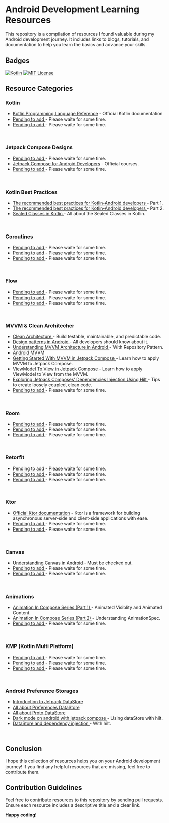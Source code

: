 # Android Development Learning Resources

This repository is a compilation of resources I found valuable during my Android development journey. It includes links to blogs, tutorials, and documentation to help you learn the basics and advance your skills.

## Badges

[![Kotlin](https://img.shields.io/badge/Kotlin-1.8.0-blue.svg)](https://kotlinlang.org/)
[![MIT License](https://img.shields.io/badge/License-MIT-yellow.svg?style=flat)](https://opensource.org/licenses/MIT)

## Resource Categories

### Kotlin

* [Kotlin Programming Language Reference](https://kotlinlang.org/docs/getting-started.html) - Official Kotlin documentation
* [Pending to add ](#) - Please waite for some time.
* [Pending to add ](#) - Please waite for some time.

<div><br/></div>

### Jetpack Compose Designs

* [Pending to add ](#) - Please waite for some time.
* [Jetpack Compose for Android Developers](https://developer.android.com/courses/jetpack-compose/course) - Official courses.
* [Pending to add ](#) - Please waite for some time.


<div><br/></div>

### Kotlin Best Practices

* [The recommended best practices for Kotlin-Android developers ](https://medium.com/dennispaulmaliekal/kotlin-best-practices-for-android-developers-part-1-003171b08093) - Part 1.
* [The recommended best practices for Kotlin-Android developers ](https://medium.com/dennispaulmaliekal/kotlin-best-practices-part-2-9dfe1c9c499b) - Part 2.
* [Sealed Classes in Kotlin ](https://medium.com/@waghbhavana10/sealed-classes-in-kotlin-138025cf87e3) - All about the Sealed Classes in Kotlin.


<div><br/></div>

### Coroutines

* [Pending to add ](#) - Please waite for some time.
* [Pending to add ](#) - Please waite for some time.
* [Pending to add ](#) - Please waite for some time.


<div><br/></div>

### Flow

* [Pending to add ](#) - Please waite for some time.
* [Pending to add ](#) - Please waite for some time.
* [Pending to add ](#) - Please waite for some time.


<div><br/></div>

### MVVM & Clean Architecher

* [Clean Architecture ](https://medium.com/dennispaulmaliekal/clean-architecture-android-e7d86832a74d) - Build testable, maintainable, and predictable code.
* [Design patterns in Android ](https://medium.com/dennispaulmaliekal/design-patterns-in-android-all-developers-should-know-about-it-f05eddc7f708) - All developers should know about it.
* [Understanding MVVM Architecture in Android ](https://medium.com/swlh/understanding-mvvm-architecture-in-android-aa66f7e1a70b) - With Repository Pattern.
* [Android MVVM ](https://medium.com/@dheerubhadoria/android-mvvm-how-to-use-mvvm-in-android-example-7dec84a1fb73)
* [Getting Started With MVVM in Jetpack Compose ](https://betterprogramming.pub/mvvm-in-jetpack-compose-part-4-fe757a1a1b84) - Learn how to apply MVVM to Jetpack Compose.
* [ViewModel To View in Jetpack Compose ](https://betterprogramming.pub/viewmodel-to-view-in-jetpack-compose-7c7183b54fb5) - Learn how to apply ViewModel to View from the MVVM.
* [Exploring Jetpack Composes’ Dependencies Injection Using Hilt ](https://betterprogramming.pub/dependencies-injection-jetpack-compose-using-hilt-bd4f76ac6c22) - Tips to create loosely coupled, clean code.
* [Pending to add ](#) - Please waite for some time.


<div><br/></div>

### Room

* [Pending to add ](#) - Please waite for some time.
* [Pending to add ](#) - Please waite for some time.
* [Pending to add ](#) - Please waite for some time.


<div><br/></div>

### Retorfit

* [Pending to add ](#) - Please waite for some time.
* [Pending to add ](#) - Please waite for some time.
* [Pending to add ](#) - Please waite for some time.


<div><br/></div>

### Ktor

* [Official Ktor documentation](https://ktor.io/docs/welcome.html) - Ktor is a framework for building asynchronous server-side and client-side applications with ease.
* [Pending to add ](#) - Please waite for some time.
* [Pending to add ](#) - Please waite for some time.


<div><br/></div>

### Canvas

* [Understanding Canvas in Android ](https://mayursinhdevblog.hashnode.dev/topic-8-understanding-canvas-in-android) - Must be checked out.
* [Pending to add ](#) - Please waite for some time.
* [Pending to add ](#) - Please waite for some time.


<div><br/></div>

### Animations

* [Animation In Compose Series (Part 1) ](https://pnbharat.medium.com/animation-in-compose-series-part-1-animated-visiblity-and-animated-content-13e2d13231fa) - Animated Visiblity and Animated Content.
* [Animation In Compose Series (Part 2) ](https://pnbharat.medium.com/animation-in-compose-series-part-2-understanding-animationspec-d95d45bf410d) - Understanding AnimationSpec.
* [Pending to add ](#) - Please waite for some time.


<div><br/></div>

### KMP (Kotlin Multi Platform)

* [Pending to add ](#) - Please waite for some time.
* [Pending to add ](#) - Please waite for some time.
* [Pending to add ](#) - Please waite for some time.


<div><br/></div>

### Android Preference Storages

* [Introduction to Jetpack DataStore ](https://medium.com/androiddevelopers/introduction-to-jetpack-datastore-3dc8d74139e7)
* [All about Preferences DataStore ](https://medium.com/androiddevelopers/all-about-preferences-datastore-cc7995679334)
* [All about Proto DataStore ](https://medium.com/androiddevelopers/all-about-proto-datastore-1b1af6cd2879)
* [Dark mode on android with jetpack compose ](https://medium.com/@khater/dark-mode-on-android-with-jetpack-compose-using-datastore-bb2a1eff5565) - Using dataStore with hilt.
* [DataStore and dependency injection ](https://medium.com/@khater/dark-mode-on-android-with-jetpack-compose-using-datastore-bb2a1eff5565) - With hilt.


<div><br/></div>









<!--
* []() - 
* []() - 
* []() - 

-->



## Conclusion

I hope this collection of resources helps you on your Android development journey! If you find any helpful resources that are missing, feel free to contribute them.

## Contribution Guidelines

Feel free to contribute resources to this repository by sending pull requests. Ensure each resource includes a descriptive title and a clear link.

**Happy coding!**
